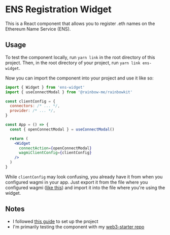 # ENS Registration Widget

This is a React component that allows you to register .eth names on the Ethereum Name Service (ENS).

## Usage

To test the component locally, run `yarn link` in the root directory of this project. Then, in the root directory of your project, run `yarn link ens-widget`.

Now you can import the component into your project and use it like so:

```jsx
import { Widget } from 'ens-widget'
import { useConnectModal } from '@rainbow-me/rainbowkit'

const clientConfig = {
  connectors: /* ... */,
  provider: /* ... */,
}

const App = () => {
  const { openConnectModal } = useConnectModal()

  return (
    <Widget
      connectAction={openConnectModal}
      wagmiClientConfig={clientConfig}
    />
  )
}
```

While `clientConfig` may look confusing, you already have it from when you configured wagmi in your app. Just export it from the file where you configured wagmi ([like this](https://github.com/gskril/web3-starter/blob/main/src/providers.ts#L19-L23)) and import it into the file where you're using the widget.

## Notes

- I followed [this guide](https://dev.to/alexeagleson/how-to-create-and-publish-a-react-component-library-2oe) to set up the project
- I'm primarily testing the component with my [web3-starter repo](https://github.com/gskril/web3-starter)

